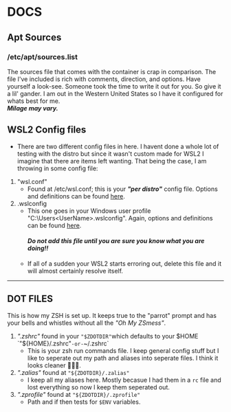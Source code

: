 DOCS
===
Apt Sources
---

### /etc/apt/sources.list
The sources file that comes with the container is crap in comparison.  The file I've included is rich with comments, direction, and options.
Have yourself a look-see.  Someone took the time to write it out for you. So give it a lil' gander. I am out in the Western United States so 
I have it configured for whats best for me.  
**_Milage may vary._**

WSL2 Config files
---
   + There are two different config files in here. I havent done a whole lot of testing with the distro but since it wasn't custom made for WSL2
     I imagine that there are items left wanting.  That being the case, I am throwing in some config file:
1. "wsl.conf"
   - Found at /etc/wsl.conf; this is your **_"per distro"_** config file. Options and definitions can be found [here](https://learn.microsoft.com/en-us/windows/wsl/wsl-config).
2. .wslconfig
   - This one goes in your Windows user profile "C:\Users\<UserName>\.wslconfig". Again, options and definitions can be found [here](https://learn.microsoft.com/en-us/windows/wsl/wsl-config).
     #### **_Do not add this file until you are sure you know what you are doing!!_**
   - If all of a sudden your WSL2 starts erroring out, delete this file and it will almost certainly resolve itself.
  ***
DOT FILES
---

This is how my ZSH is set up.  It keeps true to the "parrot" prompt and has your bells and whistles without all the _"Oh My ZSmess"_.
1. _".zshrc"_ found in your `"$ZDOTDIR"`which defaults to your $HOME `"${HOME}/.zshrc"` -or- `~/.zshrc`   
   - This is your zsh run commands file.  I keep general config stuff but I like to seperate out my
path and aliases into seperate files.  I think it looks cleaner 🤷🏻‍♂️.
2. _".zalias"_ found at `"${ZDOTDIR}/.zalias"`
   - I keep all my aliases here.  Mostly becasue I had them in a `rc` file and lost everything so now I keep them seperated out.
3. _".zprofile"_ found at `"${ZDOTDIR}/.zprofile"`
   - Path and if then tests for `$ENV` variables.
